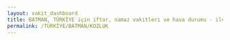```yaml
---
layout: vakit_dashboard
title: BATMAN, TÜRKİYE için iftar, namaz vakitleri ve hava durumu - ilçe/eyalet seç
permalink: /TÜRKİYE/BATMAN/KOZLUK
---
```


<script type="text/javascript">
  var GLOBAL_COUNTRY = 'TÜRKİYE';
  var GLOBAL_CITY = 'BATMAN';
  var GLOBAL_STATE = 'KOZLUK';
  var lat = 72;
  var lon = 21;
</script>
